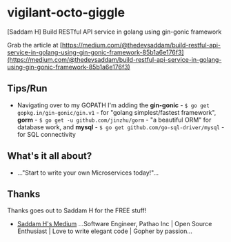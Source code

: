 # vigilant-octo-giggle
[Saddam H] Build RESTful API service in golang using gin-gonic framework

Grab the article at [https://medium.com/@thedevsaddam/build-restful-api-service-in-golang-using-gin-gonic-framework-85b1a6e176f3](https://medium.com/@thedevsaddam/build-restful-api-service-in-golang-using-gin-gonic-framework-85b1a6e176f3)

## Tips/Run

* Navigating over to my GOPATH I'm adding the **gin-gonic** - `$ go get gopkg.in/gin-gonic/gin.v1` - for "golang simplest/fastest framework", **gorm** - `$ go get -u github.com/jinzhu/gorm` - "a beautiful ORM" for database work, and **mysql** - `$ go get github.com/go-sql-driver/mysql` - for SQL connectivity

## What's it all about?

* ..."Start to write your own Microservices today!"...

## Thanks

Thanks goes out to Saddam H for the FREE stuff!

* [Saddam H's Medium](https://medium.com/@thedevsaddam) ...Software Engineer, Pathao Inc | Open Source Enthusiast | Love to write elegant code | Gopher by passion...

